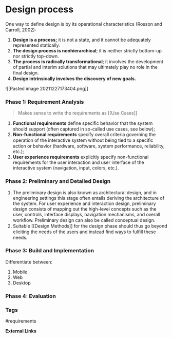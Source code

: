 
# Design process


One way to deﬁne design is by its operational characteristics (Rosson and Carroll, 2002):
1. **Design is a process;** it is not a state, and it cannot be adequately represented statically.
2. **The design process is nonhierarchical**; it is neither strictly bottom-up nor strictly top-down.
3. **The process is radically transformational**; it involves the development of partial and interim solutions that may ultimately play no role in the ﬁnal design.
4. **Design intrinsically involves the discovery of new goals.**

![[Pasted image 20211227173404.png]]

### Phase 1: Requirement Analysis
> Makes sense to write the requirements as [[Use Cases]]

1. **Functional requirements** deﬁne speciﬁc behavior that the system should support (often captured in so-called use cases, see below); 
2. **Non-functional requirements** specify overall criteria governing the operation of the interactive system without being tied to a speciﬁc action or behavior (hardware, software, system performance, reliability, etc.); 
3. **User experience requirements** explicitly specify non-functional requirements for the user interaction and user interface of the interactive system (navigation, input, colors, etc.).

### Phase 2: Preliminary and Detailed Design 
1. The preliminary design is also known as architectural design, and in engineering settings this stage often entails deriving the architecture of the system. For user experience and interaction design, preliminary design consists of mapping out the high-level concepts such as the user, controls, interface displays, navigation mechanisms, and overall workﬂow. Preliminary design can also be called conceptual design.
2. Suitable [[Design Methods]] for the design phase should thus go beyond eliciting the needs of the users and instead ﬁnd ways to fulﬁll these needs.

### Phase 3: Build and Implementation
Differentiate between:
1. Mobile
2. Web
3. Desktop

### Phase 4: Evaluation



### Tags

#requirements

**External Links**



